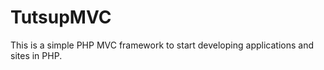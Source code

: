 TutsupMVC
=========

This is a simple PHP MVC framework to start developing applications and sites in PHP.

